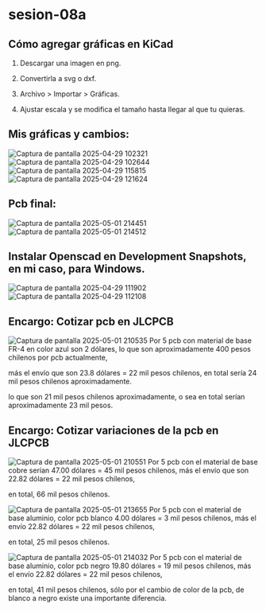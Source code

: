 # sesion-08a
## Cómo agregar gráficas en KiCad 

1. Descargar una imagen en png.

2. Convertirla a svg o dxf.

3. Archivo > Importar > Gráficas.

4. Ajustar escala y se modifica el tamaño hasta llegar al que tu quieras.

## Mis gráficas y cambios:
![Captura de pantalla 2025-04-29 102321](https://github.com/user-attachments/assets/31b3fb3d-59ea-402b-ae1c-d3b390d896d1)
![Captura de pantalla 2025-04-29 102644](https://github.com/user-attachments/assets/d91c30aa-5b4a-43a0-93a2-7ea1f43d9eee)
![Captura de pantalla 2025-04-29 115815](https://github.com/user-attachments/assets/91d3c7ed-cadf-46e0-9b8c-da2dc70e5ade)
![Captura de pantalla 2025-04-29 121624](https://github.com/user-attachments/assets/a26b6dda-be5a-4192-8726-1a0828d81045)

## Pcb final:
![Captura de pantalla 2025-05-01 214451](https://github.com/user-attachments/assets/b1d747ee-2de3-445a-8138-19e75b8c073d)
![Captura de pantalla 2025-05-01 214512](https://github.com/user-attachments/assets/9461e037-f248-494b-b2f1-49495376eb9a)


## Instalar Openscad en Development Snapshots, en mi caso, para Windows.
![Captura de pantalla 2025-04-29 111902](https://github.com/user-attachments/assets/9a6fca9a-0e76-424f-9a3a-3937e31e4dd0)
![Captura de pantalla 2025-04-29 112108](https://github.com/user-attachments/assets/0e52fb84-26a3-45b5-8f24-bafd0f34db84)

## Encargo: Cotizar pcb en JLCPCB
![Captura de pantalla 2025-05-01 210535](https://github.com/user-attachments/assets/76034698-0a7c-4407-b115-8f0a58429ba9)
Por 5 pcb con material de base FR-4 en color azul son 2 dólares, lo que son aproximadamente 400 pesos chilenos por pcb actualmente,

más el envío que son 23.8 dólares = 22 mil pesos chilenos, en total sería 24 mil pesos chilenos aproximadamente.

lo que son 21 mil pesos chilenos aproximadamente, o sea en total serían aproximadamente 23 mil pesos.


## Encargo: Cotizar variaciones de la pcb en JLCPCB
![Captura de pantalla 2025-05-01 210551](https://github.com/user-attachments/assets/9b7e2cec-9a2d-4851-8803-0a4a7ae21a8a)
Por 5 pcb con el material de base cobre serían 47.00 dólares = 45 mil pesos chilenos, más el envío que son 22.82 dólares = 22 mil pesos chilenos,

en total, 66 mil pesos chilenos.

![Captura de pantalla 2025-05-01 213655](https://github.com/user-attachments/assets/55e9d1b1-646e-4647-8a09-a21dfb1fd929)
Por 5 pcb con el material de base aluminio, color pcb blanco 4.00 dólares = 3 mil pesos chilenos, más el envío 22.82 dólares = 22 mil pesos chilenos,

en total, 25 mil pesos chilenos.

![Captura de pantalla 2025-05-01 214032](https://github.com/user-attachments/assets/18cd6582-fc25-4e07-ba77-05d58db446df)
Por 5 pcb con el material de base aluminio, color pcb negro 19.80 dólares = 19 mil pesos chilenos, más el envío 22.82 dólares = 22 mil pesos chilenos, 

en total, 41 mil pesos chilenos, sólo por el cambio de color de la pcb, de blanco a negro existe una importante diferencia.
